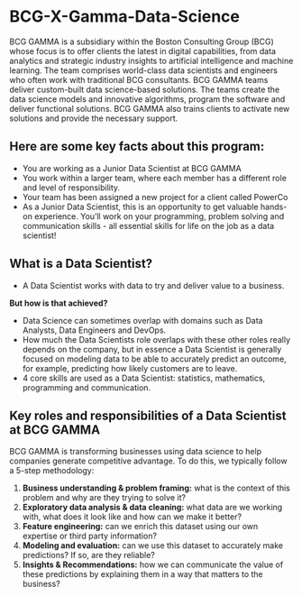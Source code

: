 # BCG-X-Gamma-Data-Science
BCG GAMMA is a subsidiary within the Boston Consulting Group (BCG) whose focus is to offer clients the latest in digital capabilities, from data analytics and strategic industry insights to artificial intelligence and machine learning.   The team comprises world-class data scientists and engineers who often work with traditional BCG consultants. BCG GAMMA teams deliver custom-built data science-based solutions. The teams create the data science models and innovative algorithms, program the software and deliver functional solutions. BCG GAMMA also trains clients to activate new solutions and provide the necessary support.

## Here are some key facts about this program:

* You are working as a Junior Data Scientist at BCG GAMMA
* You work within a larger team, where each member has a different role and level of responsibility.
* Your team has been assigned a new project for a client called PowerCo
* As a Junior Data Scientist, this is an opportunity to get valuable hands-on experience. You’ll work on your programming, problem solving and communication skills - all essential skills for life on the job as a data scientist!

## What is a Data Scientist?

* A Data Scientist works with data to try and deliver value to a business.

__But how is that achieved?__

* Data Science can sometimes overlap with domains such as Data Analysts, Data Engineers and DevOps.
* How much the Data Scientists role overlaps with these other roles really depends on the company, but in essence a Data Scientist is generally focused on modeling data to be able to accurately predict an outcome, for example, predicting how likely customers are to leave.
* 4 core skills are used as a Data Scientist: statistics, mathematics, programming and communication.

## Key roles and responsibilities of a Data Scientist at BCG GAMMA
BCG GAMMA is transforming businesses using data science to help companies generate competitive advantage. To do this, we typically follow a 5-step methodology:

1. __Business understanding & problem framing:__ what is the context of this problem and why are they trying to solve it?
2. __Exploratory data analysis & data cleaning:__ what data are we working with, what does it look like and how can we make it better?
3. __Feature engineering:__ can we enrich this dataset using our own expertise or third party information?
4. __Modeling and evaluation:__ can we use this dataset to accurately make predictions? If so, are they reliable?
5. __Insights & Recommendations:__ how we can communicate the value of these predictions by explaining them in a way that matters to the business?
